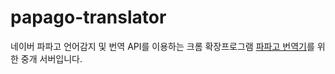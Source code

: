 # papago-translator

네이버 파파고 언어감지 및 번역 API를 이용하는 크롬 확장프로그램 [파파고 번역기](https://github.com/pleielp/papago-translator)를 위한 중개 서버입니다.
